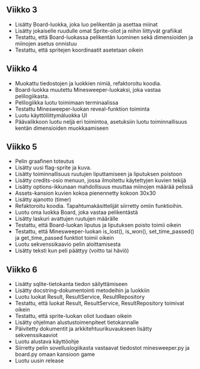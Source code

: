 ## Viikko 3

- Lisätty Board-luokka, joka luo pelikentän ja asettaa miinat
- Lisätty jokaiselle ruudulle omat Sprite-oliot ja niihin liittyvät grafiikat
- Testattu, että Board-luokassa pelikentän luominen sekä dimensioiden ja miinojen asetus onnistuu
- Testattu, että spritejen koordinaatit asetetaan oikein

## Viikko 4
- Muokattu tiedostojen ja luokkien nimiä, refaktoroitu koodia.
- Board-luokka muutettu Minesweeper-luokaksi, joka vastaa pelilogiikasta.
- Pelilogiikka luotu toimimaan terminaalissa
- Testattu Minesweeper-luokan reveal-funktion toiminta
- Luotu käyttöliittymäluokka UI
- Päävalikkoon luotu neljä eri toimintoa, asetuksiin luotu toiminnallisuus kentän dimensioiden muokkaamiseen

## Viikko 5
- Pelin graafinen toteutus
- Lisätty uusi flag-sprite ja kuva.
- Lisätty toiminnallisuus ruutujen liputtamiseen ja liputuksen poistoon
- Lisätty credits-osio menuun, jossa ilmoitettu käytettyjen kuvien tekijä
- Lisätty options-ikkunaan mahdollisuus muuttaa miinojen määrää pelissä
- Assets-kansion kuvien kokoa pienennetty kokoon 30x30
- Lisätty ajanotto (timer)
- Refaktoroitu koodia. Tapahtumakäsittelijät siirretty omiin funktioihin. 
- Luotu oma luokka Board, joka vastaa pelikentästä
- Lisätty laskuri avattujen ruutujen määrälle
- Testattu, että Board-luokan liputus ja liputuksen poisto toimii oikein
- Testattu, että Minesweeper-luokan is_lost(), is_won(), set_time_passed() ja get_time_passed funktiot toimii oikein
- Luotu sekvenssikaavio pelin aloittamisesta
- Lisätty teksti kun peli päättyy (voitto tai häviö)

## Viikko 6
- Lisätty sqlite-tietokanta tiedon säilyttämiseen
- Lisätty docstring-dokumentointi metodeihin ja luokkiin
- Luotu luokat Result, ResultService, ResultRepository
- Testattu, että luokat Result, ResultService, ResultRepository toimivat oikein
- Testattu, että sprite-luokan oliot luodaan oikein
- Lisätty ohjelman alustustoimenpiteet tietokannalle
- Päivitetty dokumentit ja arkkitehtuurikuvaukseen lisätty sekvenssikaaviot
- Luotu alustava käyttöohje
- Siirretty pelin sovelluslogiikasta vastaavat tiedostot minesweeper.py ja board.py omaan kansioon game
- Luotu uusin release
